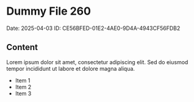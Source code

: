 # Dummy File 260

Date: 2025-04-03
ID: CE56BFED-01E2-4AE0-9D4A-4943CF56FDB2

## Content

Lorem ipsum dolor sit amet, consectetur adipiscing elit.
Sed do eiusmod tempor incididunt ut labore et dolore magna aliqua.

* Item 1
* Item 2
* Item 3

